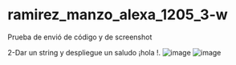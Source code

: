 # ramirez_manzo_alexa_1205_3-w
Prueba de envió de código y de screenshot

2-Dar un string <nombre> y despliegue un saludo ¡hola <nombre>!.
![image](https://github.com/user-attachments/assets/4536f7d3-c124-47a4-a436-c5ea4181e7cb)
![image](https://github.com/user-attachments/assets/18f76dee-1c69-4913-a0cf-d4eb2ae030bf)


